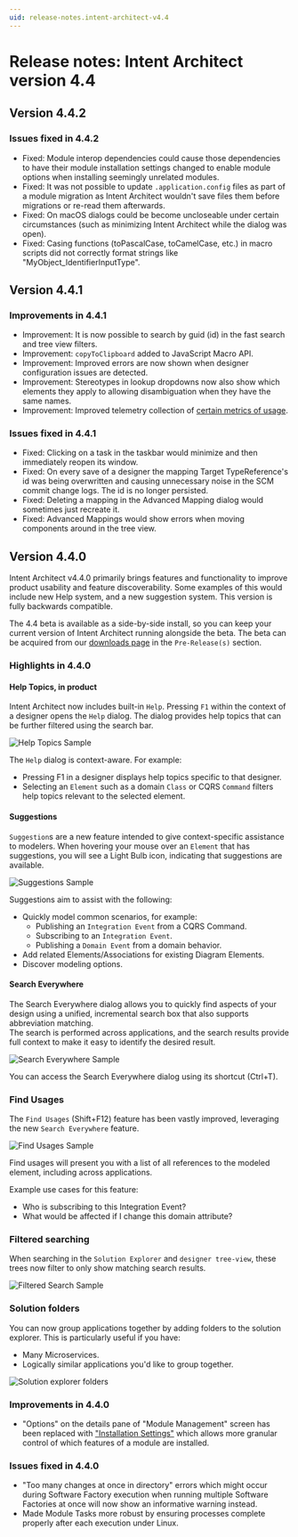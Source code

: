 ```yaml
---
uid: release-notes.intent-architect-v4.4
---
```

# Release notes: Intent Architect version 4.4

## Version 4.4.2

### Issues fixed in 4.4.2

- Fixed: Module interop dependencies could cause those dependencies to have their module installation settings changed to enable module options when installing seemingly unrelated modules.
- Fixed: It was not possible to update `.application.config` files as part of a module migration as Intent Architect wouldn't save files them before migrations or re-read them afterwards.
- Fixed: On macOS dialogs could be become uncloseable under certain circumstances (such as minimizing Intent Architect while the dialog was open).
- Fixed: Casing functions (toPascalCase, toCamelCase, etc.) in macro scripts did not correctly format strings like "MyObject_IdentifierInputType".

## Version 4.4.1

### Improvements in 4.4.1

- Improvement: It is now possible to search by guid (id) in the fast search and tree view filters.
- Improvement: `copyToClipboard` added to JavaScript Macro API.
- Improvement: Improved errors are now shown when designer configuration issues are detected.
- Improvement: Stereotypes in lookup dropdowns now also show which elements they apply to allowing disambiguation when they have the same names.
- Improvement: Improved telemetry collection of [certain metrics of usage](xref:application-development.user-interface.telemetry-collection).

### Issues fixed in 4.4.1

- Fixed: Clicking on a task in the taskbar would minimize and then immediately reopen its window.
- Fixed: On every save of a designer the mapping Target TypeReference's id was being overwritten and causing unnecessary noise in the SCM commit change logs. The id is no longer persisted.
- Fixed: Deleting a mapping in the Advanced Mapping dialog would sometimes just recreate it.
- Fixed: Advanced Mappings would show errors when moving components around in the tree view.

## Version 4.4.0

Intent Architect v4.4.0 primarily brings features and functionality to improve product usability and feature discoverability. Some examples of this would include new Help system, and a new suggestion system. This version is fully backwards compatible.

The 4.4 beta is available as a side-by-side install, so you can keep your current version of Intent Architect running alongside the beta. The beta can be acquired from our [downloads page](https://intentarchitect.com/#/downloads) in the `Pre-Release(s)` section.

### Highlights in 4.4.0

#### Help Topics, in product

Intent Architect now includes built-in `Help`. Pressing `F1` within the context of a designer opens the `Help` dialog. The dialog provides help topics that can be further filtered using the search bar.

![Help Topics Sample](images/4.4/help-dialog.png)

The `Help` dialog is context-aware. For example:

- Pressing F1 in a designer displays help topics specific to that designer.
- Selecting an `Element` such as a domain `Class` or CQRS `Command` filters help topics relevant to the selected element.

#### Suggestions

`Suggestion`s are a new feature intended to give context-specific assistance to modelers. When hovering your mouse over an `Element` that has suggestions, you will see a Light Bulb icon, indicating that suggestions are available.

![Suggestions Sample](images/4.4/suggestions-command.png)

Suggestions aim to assist with the following:

- Quickly model common scenarios, for example:
  - Publishing an `Integration Event` from a CQRS Command.
  - Subscribing to an `Integration Event`.
  - Publishing a `Domain Event` from a domain behavior.
- Add related Elements/Associations for existing Diagram Elements.
- Discover modeling options.

#### Search Everywhere

The Search Everywhere dialog allows you to quickly find aspects of your design using a unified, incremental search box that also supports abbreviation matching.  
The search is performed across applications, and the search results provide full context to make it easy to identify the desired result.

![Search Everywhere Sample](images/4.4/search-everywhere.png)

You can access the Search Everywhere dialog using its shortcut (Ctrl+T).

### Find Usages

The `Find Usages` (Shift+F12) feature has been vastly improved, leveraging the new `Search Everywhere` feature.

![Find Usages Sample](images/4.4/find-usages.png)

Find usages will present you with a list of all references to the modeled element, including across applications.

Example use cases for this feature:

- Who is subscribing to this Integration Event?
- What would be affected if I change this domain attribute?

### Filtered searching

When searching in the `Solution Explorer` and `designer tree-view`, these trees now filter to only show matching search results.

![Filtered Search Sample](images/4.4/filter-search.png)

### Solution folders

You can now group applications together by adding folders to the solution explorer. This is particularly useful if you have:

- Many Microservices.
- Logically similar applications you'd like to group together.

![Solution explorer folders](images/4.4/solution-explorer-folders.png)

### Improvements in 4.4.0

- "Options" on the details pane of "Module Management" screen has been replaced with ["Installation Settings"](xref:application-development.applications-and-solutions.about-modules#installation-settings) which allows more granular control of which features of a module are installed.

### Issues fixed in 4.4.0

- "Too many changes at once in directory" errors which might occur during Software Factory execution when running multiple Software Factories at once will now show an informative warning instead.
- Made Module Tasks more robust by ensuring processes complete properly after each execution under Linux.
